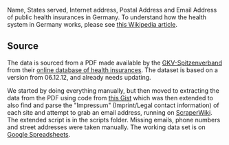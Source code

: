 Name, States served, Internet address, Postal Address and Email Address of
public health insurances in Germany. To understand how the health system
in Germany works, please see [this Wikipedia article][wikipedia].

## Source

The data is sourced from a PDF made available by the [GKV-Spitzenverband][GKV]
from their [online database of health insurances][db]. The dataset is based on 
a version from 06.12.12, and already needs updating.

We started by doing everything manually, but then moved to extracting the data 
from the PDF using code from [this Gist][gist] which was then extended
to also find and parse the "Impressum" (Imprint/Legal contact information) of each site
and attempt to grab an email address, running on [ScraperWiki][swiki]. The extended script
is in the scripts folder. Missing emails, phone numbers and street addresses 
were taken manually. The working data set is on [Google Spreadsheets][gss].

[wikipedia]: http://en.wikipedia.org/wiki/Healthcare_in_Germany
[GKV]: http://www.gkv-spitzenverband.de/
[db]: http://www.gkv-spitzenverband.de/krankenversicherung/krankenversicherung_grundprinzipien/alle_gesetzlichen_krankenkassen/alle_gesetzlichen_krankenkassen.jsp
[gist]: https://gist.github.com/psychemedia/5800840
[gss]: https://docs.google.com/spreadsheet/ccc?key=0Ak6K0pSAyW1gdE0tWGtFam9FdXB1TFUyM2I3bzVZSXc
[swiki]: https://scraperwiki.com/‎


